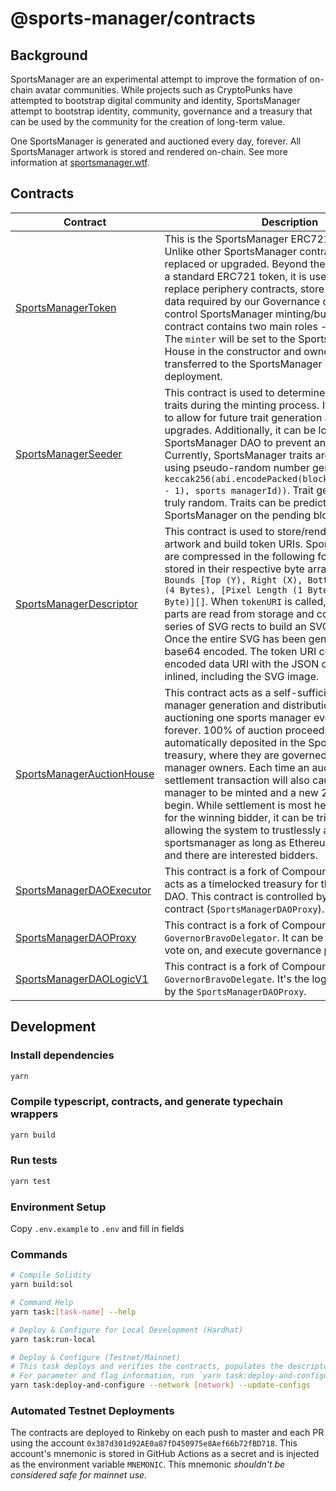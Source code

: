 # @sports-manager/contracts

## Background

SportsManager are an experimental attempt to improve the formation of on-chain avatar communities. While projects such as CryptoPunks have attempted to bootstrap digital community and identity, SportsManager attempt to bootstrap identity, community, governance and a treasury that can be used by the community for the creation of long-term value.

One SportsManager is generated and auctioned every day, forever. All SportsManager artwork is stored and rendered on-chain. See more information at [sportsmanager.wtf](https://www.sportsmanager.wtf/).

## Contracts

| Contract                                                        | Description                                                                                                                                                                                                                                                                                                                                                                                                                                                                                                                                                                                                                             | Address                                                                                                               |
| --------------------------------------------------------------- | --------------------------------------------------------------------------------------------------------------------------------------------------------------------------------------------------------------------------------------------------------------------------------------------------------------------------------------------------------------------------------------------------------------------------------------------------------------------------------------------------------------------------------------------------------------------------------------------------------------------------------------- | --------------------------------------------------------------------------------------------------------------------- |
| [SportsManagerToken](./contracts/SportsManagerToken.sol)                        | This is the SportsManager ERC721 Token contract. Unlike other SportsManager contracts, it cannot be replaced or upgraded. Beyond the responsibilities of a standard ERC721 token, it is used to lock and replace periphery contracts, store checkpointing data required by our Governance contracts, and control SportsManager minting/burning. This contract contains two main roles - `minter` and `owner`. The `minter` will be set to the SportsManager Auction House in the constructor and ownership will be transferred to the SportsManager DAO following deployment.                                                                                                    | [0x9C8fF314C9Bc7F6e59A9d9225Fb22946427eDC03](https://etherscan.io/address/0x9C8fF314C9Bc7F6e59A9d9225Fb22946427eDC03) |
| [SportsManagerSeeder](./contracts/SportsManagerSeeder.sol)                      | This contract is used to determine SportsManager traits during the minting process. It can be replaced to allow for future trait generation algorithm upgrades. Additionally, it can be locked by the SportsManager DAO to prevent any future updates. Currently, SportsManager traits are determined using pseudo-random number generation: `keccak256(abi.encodePacked(blockhash(block.number - 1), sports managerId))`. Trait generation is not truly random. Traits can be predicted when minting a SportsManager on the pending block.                                                                                                                                          | [0xCC8a0FB5ab3C7132c1b2A0109142Fb112c4Ce515](https://etherscan.io/address/0xCC8a0FB5ab3C7132c1b2A0109142Fb112c4Ce515) |
| [SportsManagerDescriptor](./contracts/SportsManagerDescriptor.sol)              | This contract is used to store/render SportsManager artwork and build token URIs. SportsManager 'parts' are compressed in the following format before being stored in their respective byte arrays: `Palette Index, Bounds [Top (Y), Right (X), Bottom (Y), Left (X)] (4 Bytes), [Pixel Length (1 Byte), Color Index (1 Byte)][]`. When `tokenURI` is called, SportsManager parts are read from storage and converted into a series of SVG rects to build an SVG image on-chain. Once the entire SVG has been generated, it is base64 encoded. The token URI consists of base64 encoded data URI with the JSON contents directly inlined, including the SVG image. | [0x0Cfdb3Ba1694c2bb2CFACB0339ad7b1Ae5932B63](https://etherscan.io/address/0x0Cfdb3Ba1694c2bb2CFACB0339ad7b1Ae5932B63) |
| [SportsManagerAuctionHouse](./contracts/SportsManagerAuctionHouse.sol)          | This contract acts as a self-sufficient sports manager generation and distribution mechanism, auctioning one sports manager every 24 hours, forever. 100% of auction proceeds (ETH) are automatically deposited in the SportsManager DAO treasury, where they are governed by sports manager owners. Each time an auction is settled, the settlement transaction will also cause a new sports manager to be minted and a new 24 hour auction to begin. While settlement is most heavily incentivized for the winning bidder, it can be triggered by anyone, allowing the system to trustlessly auction sportsmanager as long as Ethereum is operational and there are interested bidders.       | [0xF15a943787014461d94da08aD4040f79Cd7c124e](https://etherscan.io/address/0xF15a943787014461d94da08aD4040f79Cd7c124e) |
| [SportsManagerDAOExecutor](./contracts/governance/SportsManagerDAOExecutor.sol) | This contract is a fork of Compound's `Timelock`. It acts as a timelocked treasury for the SportsManager DAO. This contract is controlled by the governance contract (`SportsManagerDAOProxy`).                                                                                                                                                                                                                                                                                                                                                                                                                                                         | [0x0BC3807Ec262cB779b38D65b38158acC3bfedE10](https://etherscan.io/address/0x0BC3807Ec262cB779b38D65b38158acC3bfedE10) |
| [SportsManagerDAOProxy](./contracts/governance/SportsManagerDAOProxy.sol)       | This contract is a fork of Compound's `GovernorBravoDelegator`. It can be used to create, vote on, and execute governance proposals.                                                                                                                                                                                                                                                                                                                                                                                                                                                                                                    | [0x6f3E6272A167e8AcCb32072d08E0957F9c79223d](https://etherscan.io/address/0x6f3E6272A167e8AcCb32072d08E0957F9c79223d) |
| [SportsManagerDAOLogicV1](./contracts/governance/SportsManagerDAOLogicV1.sol)   | This contract is a fork of Compound's `GovernorBravoDelegate`. It's the logic contract used by the `SportsManagerDAOProxy`.                                                                                                                                                                                                                                                                                                                                                                                                                                                                                                                     | [0xa43aFE317985726E4e194eb061Af77fbCb43F944](https://etherscan.io/address/0xa43aFE317985726E4e194eb061Af77fbCb43F944) |

## Development

### Install dependencies

```sh
yarn
```

### Compile typescript, contracts, and generate typechain wrappers

```sh
yarn build
```

### Run tests

```sh
yarn test
```

### Environment Setup

Copy `.env.example` to `.env` and fill in fields

### Commands

```sh
# Compile Solidity
yarn build:sol

# Command Help
yarn task:[task-name] --help

# Deploy & Configure for Local Development (Hardhat)
yarn task:run-local

# Deploy & Configure (Testnet/Mainnet)
# This task deploys and verifies the contracts, populates the descriptor, and transfers contract ownership.
# For parameter and flag information, run `yarn task:deploy-and-configure --help`.
yarn task:deploy-and-configure --network [network] --update-configs
```

### Automated Testnet Deployments

The contracts are deployed to Rinkeby on each push to master and each PR using the account `0x387d301d92AE0a87fD450975e8Aef66b72fBD718`. This account's mnemonic is stored in GitHub Actions as a secret and is injected as the environment variable `MNEMONIC`. This mnemonic _shouldn't be considered safe for mainnet use_.

